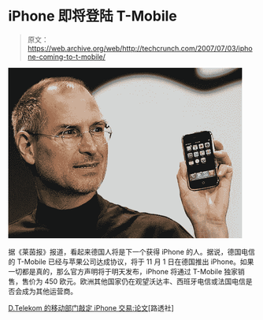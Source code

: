 # iPhone 即将登陆 T-Mobile 

> 原文：<https://web.archive.org/web/http://techcrunch.com/2007/07/03/iphone-coming-to-t-mobile/>

![](img/4be2794343e3ece4470880a5d2b3b765.png)

据《莱茵报》报道，看起来德国人将是下一个获得 iPhone 的人。据说，德国电信的 T-Mobile 已经与苹果公司达成协议，将于 11 月 1 日在德国推出 iPhone。如果一切都是真的，那么官方声明将于明天发布，iPhone 将通过 T-Mobile 独家销售，售价为 450 欧元。欧洲其他国家仍在观望沃达丰、西班牙电信或法国电信是否会成为其他运营商。

[D.Telekom 的移动部门敲定 iPhone 交易:论文](https://web.archive.org/web/20140906202811/http://www.reuters.com/article/technologyNews/idUSL0383260920070703?feedType=RSS)[路透社]